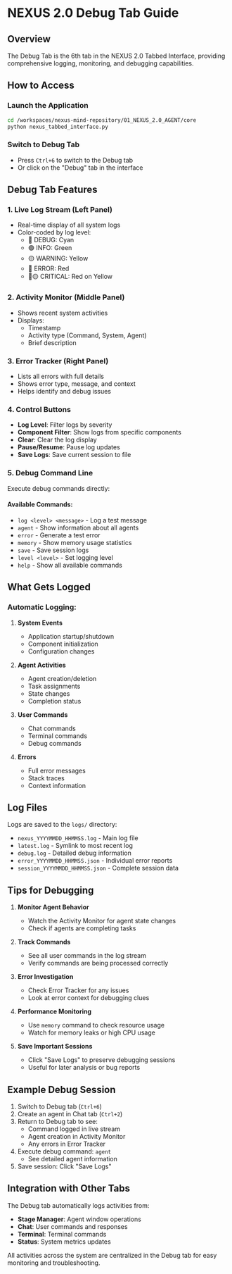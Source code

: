 # NEXUS 2.0 Debug Tab Guide

## Overview
The Debug Tab is the 6th tab in the NEXUS 2.0 Tabbed Interface, providing comprehensive logging, monitoring, and debugging capabilities.

## How to Access

### Launch the Application
```bash
cd /workspaces/nexus-mind-repository/01_NEXUS_2.0_AGENT/core
python nexus_tabbed_interface.py
```

### Switch to Debug Tab
- Press `Ctrl+6` to switch to the Debug tab
- Or click on the "Debug" tab in the interface

## Debug Tab Features

### 1. Live Log Stream (Left Panel)
- Real-time display of all system logs
- Color-coded by log level:
  - 🔵 DEBUG: Cyan
  - 🟢 INFO: Green
  - 🟡 WARNING: Yellow
  - 🔴 ERROR: Red
  - 🔴🟡 CRITICAL: Red on Yellow

### 2. Activity Monitor (Middle Panel)
- Shows recent system activities
- Displays:
  - Timestamp
  - Activity type (Command, System, Agent)
  - Brief description

### 3. Error Tracker (Right Panel)
- Lists all errors with full details
- Shows error type, message, and context
- Helps identify and debug issues

### 4. Control Buttons
- **Log Level**: Filter logs by severity
- **Component Filter**: Show logs from specific components
- **Clear**: Clear the log display
- **Pause/Resume**: Pause log updates
- **Save Logs**: Save current session to file

### 5. Debug Command Line
Execute debug commands directly:

#### Available Commands:
- `log <level> <message>` - Log a test message
- `agent` - Show information about all agents
- `error` - Generate a test error
- `memory` - Show memory usage statistics
- `save` - Save session logs
- `level <level>` - Set logging level
- `help` - Show all available commands

## What Gets Logged

### Automatic Logging:
1. **System Events**
   - Application startup/shutdown
   - Component initialization
   - Configuration changes

2. **Agent Activities**
   - Agent creation/deletion
   - Task assignments
   - State changes
   - Completion status

3. **User Commands**
   - Chat commands
   - Terminal commands
   - Debug commands

4. **Errors**
   - Full error messages
   - Stack traces
   - Context information

## Log Files

Logs are saved to the `logs/` directory:
- `nexus_YYYYMMDD_HHMMSS.log` - Main log file
- `latest.log` - Symlink to most recent log
- `debug.log` - Detailed debug information
- `error_YYYYMMDD_HHMMSS.json` - Individual error reports
- `session_YYYYMMDD_HHMMSS.json` - Complete session data

## Tips for Debugging

1. **Monitor Agent Behavior**
   - Watch the Activity Monitor for agent state changes
   - Check if agents are completing tasks

2. **Track Commands**
   - See all user commands in the log stream
   - Verify commands are being processed correctly

3. **Error Investigation**
   - Check Error Tracker for any issues
   - Look at error context for debugging clues

4. **Performance Monitoring**
   - Use `memory` command to check resource usage
   - Watch for memory leaks or high CPU usage

5. **Save Important Sessions**
   - Click "Save Logs" to preserve debugging sessions
   - Useful for later analysis or bug reports

## Example Debug Session

1. Switch to Debug tab (`Ctrl+6`)
2. Create an agent in Chat tab (`Ctrl+2`)
3. Return to Debug tab to see:
   - Command logged in live stream
   - Agent creation in Activity Monitor
   - Any errors in Error Tracker
4. Execute debug command: `agent`
   - See detailed agent information
5. Save session: Click "Save Logs"

## Integration with Other Tabs

The Debug tab automatically logs activities from:
- **Stage Manager**: Agent window operations
- **Chat**: User commands and responses
- **Terminal**: Terminal commands
- **Status**: System metrics updates

All activities across the system are centralized in the Debug tab for easy monitoring and troubleshooting.